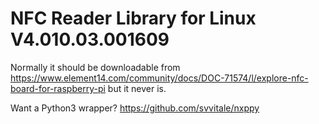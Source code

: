 # NFC Reader Library for Linux V4.010.03.001609

Normally it should be downloadable from https://www.element14.com/community/docs/DOC-71574/l/explore-nfc-board-for-raspberry-pi but it never is.

Want a Python3 wrapper?
https://github.com/svvitale/nxppy
